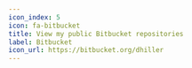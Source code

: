 ```yaml
---
icon_index: 5
icon: fa-bitbucket
title: View my public Bitbucket repositories
label: Bitbucket
icon_url: https://bitbucket.org/dhiller
---
```

